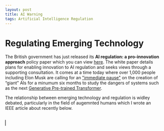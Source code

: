 ```yaml
---
layout: post
title: AI Warning
tags: Artificial Intelligence Regulation 
---
```


# Regulating Emerging Technology

The British government has just released its <b>AI regulation: a pro-innovation approach</b> policy paper which you can view <a target="_blank" rel="noopener" href="https://assets.publishing.service.gov.uk/government/uploads/system/uploads/attachment_data/file/1146542/a_pro-innovation_approach_to_AI_regulation.pdf">here</a>.   The white paper details plans for enabling innovation to AI regulation and seeks views through a supporting consultation. It comes at a time today where over 1,000 people including Elon Musk are calling for an <a target="_blank" rel="noopener" href="https://www.ft.com/content/3f584019-7c51-4c9c-b18f-0e0ac0821bf7">"immediate pause"</a> on the creation of “giant” AIs for a minumum six months to study the dangers of systems such as the next <a target="_blank" rel="noopener" href="https://openai.com/research/gpt-4">Generative Pre-trained Transformer</a>.

The relationship between emerging technology and regulation is widley debated, particularly in the field of augemnted humans which I wrote an IEEE article about recently below.

<style>
object {
  border: 1px solid #555;
}
</style>

<br>
<object data="/assets/images/ahtreglitrev.pdf" type="application/pdf" width="1000" height="1000">

  
